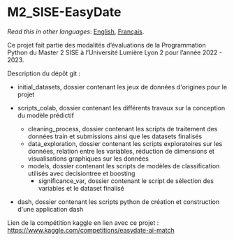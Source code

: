 # M2_SISE-EasyDate

_Read this in other languages_: [English](https://github.com/Skarbkit/M2_SISE-EasyDate/blob/master/README.en.md), [Français](https://github.com/Skarbkit/M2_SISE-EasyDate/blob/master/README.md).

Ce projet fait partie des modalités d’évaluations de la Programmation Python du Master 2 SISE à l’Université Lumière Lyon 2 pour l’année 2022 - 2023. 

Description du dépôt git : 
- initial_datasets, dossier contenant les jeux de données d'origines pour le projet 

- scripts_colab, dossier contenant les différents travaux sur la conception du modèle prédictif
  - cleaning_process, dossier contenant les scripts de traitement des données train et submissions ainsi que les datasets finalisés
  - data_exploration, dossier contenant les scripts exploratoires sur les données, relation entre les variables, 
  réduction de dimensions et visualisations graphiques sur les données
  - models, dossier contenant les scripts de modèles de classification utilisés avec decisiontree et boosting
    - significance_var, dossier contenant le script de sélection des variables et le dataset finalisé 

- dash, dossier contenant les scripts python de création et construction d'une application dash 

Lien de la compétition kaggle en lien avec ce projet : https://www.kaggle.com/competitions/easydate-ai-match


